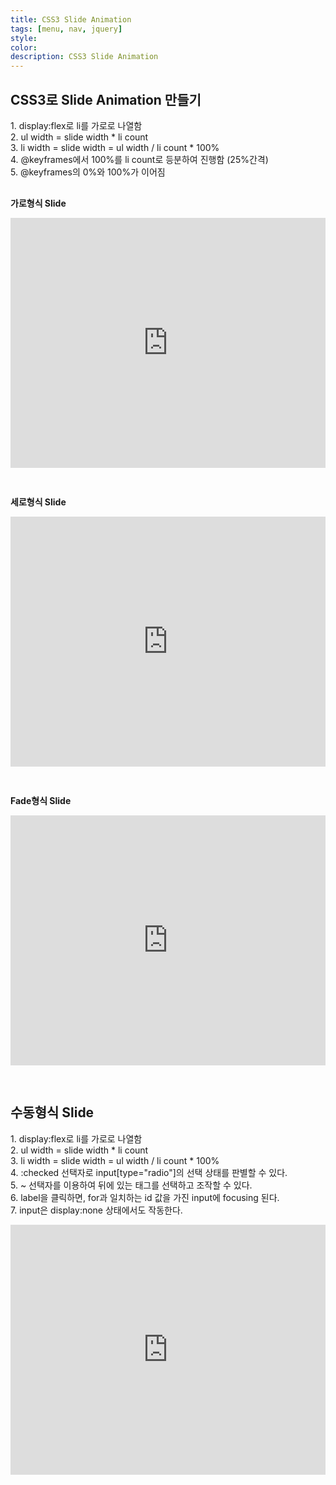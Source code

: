 ```yaml
---
title: CSS3 Slide Animation
tags: [menu, nav, jquery]
style: 
color: 
description: CSS3 Slide Animation
---
```


<h2>CSS3로 Slide Animation 만들기</h2>

<p style="margin-bottom:30px">
    1. display:flex로 li를 가로로 나열함<br/>
    2. ul width = slide width * li count<br/>
    3. li width = slide width = ul width / li count * 100%<br/>
    4. @keyframes에서 100%를 li count로 등분하여 진행함 (25%간격)<br/>
    5. @keyframes의 0%와 100%가 이어짐
</p>


<b>가로형식 Slide</b>

<iframe height="400" width="100%" style="margin-bottom:30px" src="https://codepen.io/qrtukjrg-the-flexboxer/embed/poPRvGw?default-tab=html%2Cresult" frameborder="no" loading="lazy" allowtransparency="true" allowfullscreen="true">
</iframe>


<b>세로형식 Slide</b>

<iframe height="400" width="100%" style="margin-bottom:30px" src="https://codepen.io/qrtukjrg-the-flexboxer/embed/rNmjVaK?default-tab=html%2Cresult" frameborder="no" loading="lazy" allowtransparency="true" allowfullscreen="true">
</iframe>

<b>Fade형식 Slide</b>

<iframe height="400" width="100%" style="margin-bottom:30px" src="https://codepen.io/qrtukjrg-the-flexboxer/embed/BaRpoBY?default-tab=html%2Cresult" frameborder="no" loading="lazy" allowtransparency="true" allowfullscreen="true">
</iframe>

<h2>수동형식 Slide</h2>
<p>
    1. display:flex로 li를 가로로 나열함<br/>
    2. ul width = slide width * li count<br/>
    3. li width = slide width = ul width / li count * 100%<br/>
    4. :checked 선택자로 input[type="radio"]의 선택 상태를 판별할 수 있다.<br/>
    5. ~ 선택자를 이용하여 뒤에 있는 태그를 선택하고 조작할 수 있다.<br/>
    6. label을 클릭하면, for과 일치하는 id 값을 가진 input에 focusing 된다.<br/>
    7. input은 display:none 상태에서도 작동한다.
</p>

<iframe height="400" width="100%" style="margin-bottom:30px" src="https://codepen.io/qrtukjrg-the-flexboxer/embed/KKmaVjq?default-tab=html%2Cresult" frameborder="no" loading="lazy" allowtransparency="true" allowfullscreen="true">
</iframe>